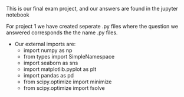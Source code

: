 
This is our final exam project, and our answers are found in the jupyter notebook

For project 1 we have created seperate .py files where the question we answered corresponds the the name .py files.


- Our external imports are:
    - import numpy as np
    - from types import SimpleNamespace
    - import seaborn as sns
    - import matplotlib.pyplot as plt
    - import pandas as pd
    - from scipy.optimize import minimize
    - from scipy.optimize import fsolve
 
